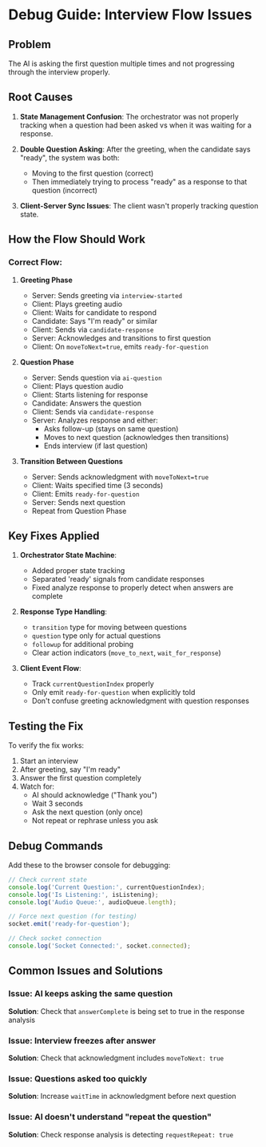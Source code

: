 # Debug Guide: Interview Flow Issues

## Problem
The AI is asking the first question multiple times and not progressing through the interview properly.

## Root Causes

1. **State Management Confusion**: The orchestrator was not properly tracking when a question had been asked vs when it was waiting for a response.

2. **Double Question Asking**: After the greeting, when the candidate says "ready", the system was both:
   - Moving to the first question (correct)
   - Then immediately trying to process "ready" as a response to that question (incorrect)

3. **Client-Server Sync Issues**: The client wasn't properly tracking question state.

## How the Flow Should Work

### Correct Flow:
1. **Greeting Phase**
   - Server: Sends greeting via `interview-started`
   - Client: Plays greeting audio
   - Client: Waits for candidate to respond
   - Candidate: Says "I'm ready" or similar
   - Client: Sends via `candidate-response`
   - Server: Acknowledges and transitions to first question
   - Client: On `moveToNext=true`, emits `ready-for-question`

2. **Question Phase**
   - Server: Sends question via `ai-question`
   - Client: Plays question audio
   - Client: Starts listening for response
   - Candidate: Answers the question
   - Client: Sends via `candidate-response`
   - Server: Analyzes response and either:
     - Asks follow-up (stays on same question)
     - Moves to next question (acknowledges then transitions)
     - Ends interview (if last question)

3. **Transition Between Questions**
   - Server: Sends acknowledgment with `moveToNext=true`
   - Client: Waits specified time (3 seconds)
   - Client: Emits `ready-for-question`
   - Server: Sends next question
   - Repeat from Question Phase

## Key Fixes Applied

1. **Orchestrator State Machine**:
   - Added proper state tracking
   - Separated 'ready' signals from candidate responses
   - Fixed analyze response to properly detect when answers are complete

2. **Response Type Handling**:
   - `transition` type for moving between questions
   - `question` type only for actual questions
   - `followup` for additional probing
   - Clear action indicators (`move_to_next`, `wait_for_response`)

3. **Client Event Flow**:
   - Track `currentQuestionIndex` properly
   - Only emit `ready-for-question` when explicitly told
   - Don't confuse greeting acknowledgment with question responses

## Testing the Fix

To verify the fix works:

1. Start an interview
2. After greeting, say "I'm ready"
3. Answer the first question completely
4. Watch for:
   - AI should acknowledge ("Thank you")
   - Wait 3 seconds
   - Ask the next question (only once)
   - Not repeat or rephrase unless you ask

## Debug Commands

Add these to the browser console for debugging:

```javascript
// Check current state
console.log('Current Question:', currentQuestionIndex);
console.log('Is Listening:', isListening);
console.log('Audio Queue:', audioQueue.length);

// Force next question (for testing)
socket.emit('ready-for-question');

// Check socket connection
console.log('Socket Connected:', socket.connected);
```

## Common Issues and Solutions

### Issue: AI keeps asking the same question
**Solution**: Check that `answerComplete` is being set to true in the response analysis

### Issue: Interview freezes after answer
**Solution**: Check that acknowledgment includes `moveToNext: true`

### Issue: Questions asked too quickly
**Solution**: Increase `waitTime` in acknowledgment before next question

### Issue: AI doesn't understand "repeat the question"
**Solution**: Check response analysis is detecting `requestRepeat: true`